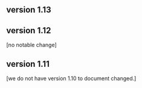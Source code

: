 ## version 1.13


## version 1.12
[no notable change]

## version 1.11
[we do not have version 1.10 to document changed.]